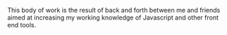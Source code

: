 This body of work is the result of back and forth between me and friends aimed at increasing my working knowledge of Javascript and other front end tools.